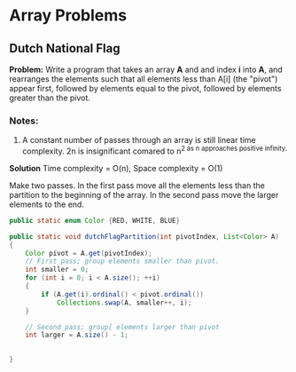 # Array Problems

## Dutch National Flag

**Problem:** Write a program that takes an array **A** and and index **i** into **A**,
and rearranges the elements such that all elements less than A[i] (the "pivot") appear first, followed
by elements equal to the pivot, followed by elements greater than the pivot.

### Notes:

1. A constant number of passes through an array is still linear time complexity. 2n is insignificant
comared to n<sup>2 as n approaches positive infinity.

**Solution** Time complexity = O(n), Space complexity = O(1)

Make two passes. In the first pass move all the elements less than the partition to the
beginning of the array. In the second pass move the larger elements to the end.

``` java
public static enum Color {RED, WHITE, BLUE}

public static void dutchFlagPartition(int pivotIndex, List<Color> A)
{
    Color pivot = A.get(pivotIndex);
    // First pass; group elements smaller than pivot.
    int smaller = 0;
    for (int i = 0; i < A.size(); ++i)
    {
        if (A.get(i).ordinal() < pivot.ordinal())
            Collections.swap(A, smaller++, i);
    }

    // Second pass; group[ elements larger than pivot
    int larger = A.size() - 1;
    

}
```



